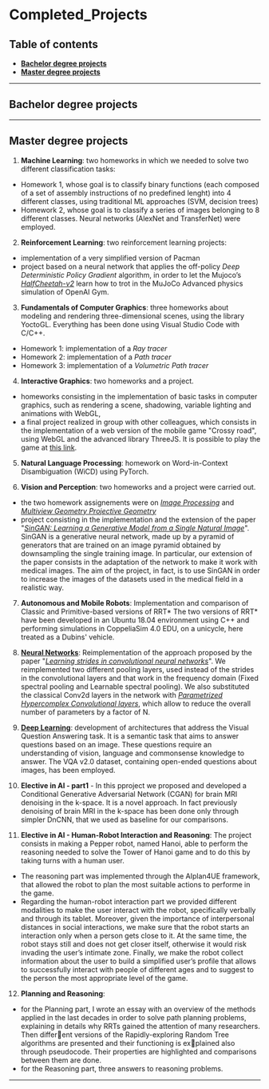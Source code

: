 # Completed_Projects

## Table of contents

* [**Bachelor degree projects**](https://github.com/Sofia-Santilli/Completed_Projects/tree/main/Bachelor's%20degree%20projects)
* [**Master degree projects**](https://github.com/Sofia-Santilli/Completed_Projects/tree/main/Master's%20degree%20projects)
***

## Bachelor degree projects

***

## Master degree projects

1. **Machine Learning**: two homeworks in which we needed to solve two different classification tasks:
* Homework 1, whose goal is to classify binary functions (each composed of a set of assembly instructions of no predefined lenght) into 4 different classes, using traditional ML approaches (SVM, decision trees) 
* Homework 2, whose goal is to classify a series of images belonging to 8 different classes. Neural networks (AlexNet and TransferNet) were employed.

2. **Reinforcement Learning**: two reinforcement learning projects:
* implementation of a very simplified version of Pacman
* project based on a neural network that applies the off-policy _Deep Deterministic Policy Gradient_ algorithm, 
in order to let the Mujoco’s [_HalfCheetah-v2_](https://gym.openai.com/envs/HalfCheetah-v2/) learn how 
to trot in the MuJoCo Advanced physics simulation of OpenAI Gym.

3. **Fundamentals of Computer Graphics**: three homeworks about modeling and rendering three-dimensional scenes, using the library YoctoGL. Everything has been done using Visual Studio Code with C/C++.
* Homework 1: implementation of a _Ray tracer_
* Homework 2: implementation of a _Path tracer_
* Homework 3: implementation of a _Volumetric Path tracer_

4. **Interactive Graphics**: two homeworks and a project.
* homeworks consisting in the implementation of basic tasks in computer graphics, such as rendering a scene, 
shadowing, variable lighting and animations with WebGL,
* a final project realized in group with other colleagues, which consists in the 
implementation of a web version of the mobile game "Crossy road", using WebGL and the advanced library ThreeJS. 
It is possible to play the game at [this link](https://lucpol98.github.io/university_projects/Master%20Degree/Interactive%20Graphics/Project/main.html).

5. **Natural Language Processing**: homework on Word-in-Context Disambiguation (WiCD) using PyTorch.

6. **Vision and Perception**: two homeworks and a project were carried out.
* the two homework assignements were on [_Image Processing_](https://en.wikipedia.org/wiki/Digital_image_processing)
and [_Multiview Geometry Projective Geometry_](https://en.wikipedia.org/wiki/Projective_geometry)
* project consisting in the implementation and the extension of the paper
 "[_SinGAN: Learning a Generative Model from a Single Natural Image_](https://arxiv.org/pdf/1905.01164.pdf)". 
 SinGAN is a generative neural network, made up by a pyramid of generators that are trained on an image pyramid obtained by downsampling the single training image.
 In particular, our extension of the paper consists in the adaptation of the network to make it work 
 with medical images. The aim of the project, in fact, is to use SinGAN in order to increase the images of the datasets used in the medical field in a realistic way.

7. **Autonomous and Mobile Robots**: Implementation and comparison of Classic and Primitive-based versions of RRT*
The two versions of RRT* have been developed in an Ubuntu 18.04 environment using C++ and performing simulations in CoppeliaSim 4.0 EDU, on a unicycle, here treated as a Dubins' vehicle.

8. [**Neural Networks**](https://github.com/Sofia-Santilli/Completed_Projects/tree/main/Master%20degree%20projects/Neural%20Networks): Reimplementation of the approach proposed by the paper "[_Learning strides in convolutional neural networks_](https://arxiv.org/pdf/2202.01653.pdf)".
We reimplemented two different pooling layers, used instead of the strides in the convolutional layers and that work in the frequency domain (Fixed spectral pooling and Learnable spectral pooling).
We also substituted the classical Conv2d layers in the network with [_Parametrized Hypercomplex Convolutional layers_](https://arxiv.org/pdf/2110.04176.pdf), which allow to reduce the overall number of parameters by a factor of N.

9. [**Deep Learning**](https://github.com/Sofia-Santilli/Completed_Projects/tree/main/Master%20degree%20projects/Deep%20Learning): development of architectures that address the Visual Question Answering task. It is a semantic task that aims to answer questions based on an image.
These questions require an understanding of vision, language and commonsense knowledge to answer. The VQA v2.0 dataset, containing open-ended questions about images, has been employed.

10. **Elective in AI - part1** - In this pproject we proposed and developed a Conditional Generative Adversarial Network (CGAN) for brain MRI denoising in the k-space. 
It is a novel approach. In fact previously denoising of brain MRI in the k-space has been done only through simpler DnCNN, that we used as baseline for our comparisons.

11. **Elective in AI - Human-Robot Interaction and Reasoning**: The project consists in making a Pepper robot, named
Hanoi, able to perform the reasoning needed to solve the Tower of Hanoi game and to do this by taking
turns with a human user. 
* The reasoning part was implemented through the AIplan4UE framework, that allowed the robot to plan the most suitable actions to performe in the game.
* Regarding the human-robot interaction part we provided different modalities to make the user interact with the robot,
specifically verbally and through its tablet. Moreover, given the importance of interpersonal distances in
social interactions, we make sure that the robot starts an interaction only when a person gets close to it. 
At the same time, the robot stays still and does not get closer itself,
otherwise it would risk invading the user’s intimate zone. 
Finally, we make the robot collect information about the user to build a simplified user’s profile that allows 
to successfully interact with people of different ages and to suggest to the person the most appropriate level of the game.

12. **Planning and Reasoning**:
* for the Planning part, I wrote an essay with an overview of the  methods applied in the last decades in order to solve path
planning problems, explaining in details why RRTs gained the attention of many researchers. Then different versions of the 
Rapidly-exploring Random Tree algorithms are presented and their functioning is explained also through pseudocode. 
Their properties are highlighted and comparisons between them are done.
* for the Reasoning part, three answers to reasoning problems.


***